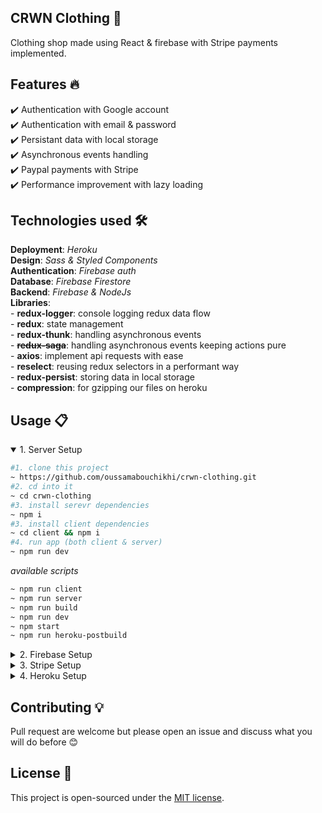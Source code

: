 ## CRWN Clothing 🎯
Clothing shop made using React & firebase with Stripe payments implemented.

## Features 🔥
✔️ Authentication with Google account <br />
✔️ Authentication with email & password <br />
✔️ Persistant data with local storage <br />
✔️ Asynchronous events handling <br />
✔️ Paypal payments with Stripe <br />
✔️ Performance improvement with lazy loading <br />

## Technologies used 🛠️
**Deployment**: *Heroku*<br />
**Design**: *Sass & Styled Components*<br />
**Authentication**: *Firebase auth*<br />
**Database**: *Firebase Firestore*<br />
**Backend**: *Firebase & NodeJs* <br />
**Libraries**: <br />
    - **redux-logger**: console logging redux data flow <br />
    - **redux**: state management <br />
    - **redux-thunk**: handling asynchronous events <br />
    - <del><strong>redux-saga</strong></del>: handling asynchronous events keeping actions pure <br />
    - **axios**: implement api requests with ease <br />
    - **reselect**: reusing redux selectors in a performant way <br />
    - **redux-persist**: storing data in local storage <br />
    - **compression**: for gzipping our files on heroku <br />

## Usage 📋
<details open>
<summary>1. Server Setup</summary>

```bash
#1. clone this project
~ https://github.com/oussamabouchikhi/crwn-clothing.git
#2. cd into it
~ cd crwn-clothing
#3. install serevr dependencies
~ npm i
#3. install client dependencies
~ cd client && npm i
#4. run app (both client & server)
~ npm run dev
```
*available scripts*
```bash
~ npm run client
~ npm run server
~ npm run build
~ npm run dev
~ npm start
~ npm run heroku-postbuild
```
</details>

<details>
<summary>2. Firebase Setup</summary>

Remember to replace the `config` variable in your `firebase.utils.js` with your own config object from the firebase dashboard! Navigate to the project settings and scroll down to the config code. Copy the object in the code and replace the variable in your cloned code.

![alt text](https://i.ibb.co/6ywMkBf/Screen-Shot-2019-07-01-at-11-35-02-AM.png "image to firebase config")
</details>

<details>
<summary>3. Stripe Setup</summary>

## Publishable Key
Set the `publishableKey` variable in the `StripeButton.jsx` with your own publishable key from the stripe dashboard.

![alt text](https://i.ibb.co/djQTmVF/Screen-Shot-2019-07-01-at-2-18-50-AM.png "image to publishable key")

## Secret Key
**First of all** *You need first to get your secret key from* [here](https://dashboard.stripe.com/test/apikeys) <br>
**Then**
```bash
# Rename example.env to .env
~ mv example.env .env
```
**Finally** *copy your secret key inside .env folder*
>! You don't need to put it in quotation marks '' ""
```
STRIPE_SECRET_KEY=YOUR_SECRET_KEY_GOES_HERE
```

</details>

<details>
<summary>4. Heroku Setup</summary>

## Things to set before you deploy

You will also need to connect your existing Heroku app to this new forked and cloned repo, or you have to create a new Heroku app and push to it. A quick refresher on how to do either of these:

<details>
<summary>Set to an existing Heroku app</summary>

To set to an existing Heroku app you already have deployed, you need to know the name of the app you want to deploy to. To see a list of all the apps you currently have on Heroku:

```
heroku apps
```

Copy the name of the app you want to connect the project to, then run:

```
heroku git:remote -a <PASTE_YOUR_APP_NAME_HERE>
```

And now you'll have your repo connected to the heroku app under the git remote name `heroku`.

Then skip to the bottom of this article to see what to do next!
</details>

<details>
<summary>Create a new Heroku app</summary>
<br>
Create a new Heroku project by typing in your terminal:

```
heroku create
```

This will create a new Heroku project for you. Then run:

```
git remote -v
```

You should see heroku `https://git.heroku.com/<RANDOMLY_GENERATED_NAME_OF_YOUR_APP>` in the list. This means you have successfully connected your project to the newly created Heroku app under the git remote of `heroku`.
</details>

<details>
<summary>Deploying to Heroku</summary>

Add the `mars/create-react-app-buildpack` to your heroku project by typing:

```
heroku buildpacks:set mars/create-react-app-buildpack
```

You can then deploy to heroku by running:

```
git push heroku master
```

You will see this warning message if you are pushing to an existing app:

```
! [rejected]        master -> master (fetch first)
error: failed to push some refs to 'https://git.heroku.com/hasura-crwn-clothing.git'
hint: Updates were rejected because the remote contains work that you do
hint: not have locally. This is usually caused by another repository pushing
hint: to the same ref. You may want to first integrate the remote changes
hint: (e.g., 'git pull ...') before pushing again.
hint: See the 'Note about fast-forwards' in 'git push --help' for details.
```

This is because we are pushing to an existing app that was deploying an entirely different repository from what we have now. Simply run:

```
git push heroku master --force
```

This will overwrite the existing Heroku app with our new code.

</details>

<details>
<summary>Open our Heroku project</summary>

After heroku finishes building our project, we can simply run:

```
heroku open
```

This will open up our browser and take us to our newly deployed Heroku project!
</details>
</details>

</details>

## Contributing 💡
Pull request are welcome but please open an issue and discuss what you will do before 😊

## License 📄
This project is open-sourced under the [MIT license](https://opensource.org/licenses/MIT).
